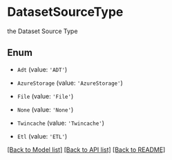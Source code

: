 # DatasetSourceType

the Dataset Source Type

## Enum

* `Adt` (value: `'ADT'`)

* `AzureStorage` (value: `'AzureStorage'`)

* `File` (value: `'File'`)

* `None` (value: `'None'`)

* `Twincache` (value: `'Twincache'`)

* `Etl` (value: `'ETL'`)

[[Back to Model list]](../README.md#documentation-for-models) [[Back to API list]](../README.md#documentation-for-api-endpoints) [[Back to README]](../README.md)
